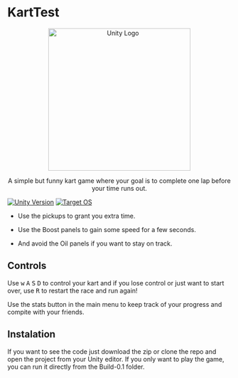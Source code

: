 # KartTest
<p align="center">
  <a href="http://unity.com/" target="blank"><img src="https://unity3d.com/profiles/unity3d/themes/unity/images/pages/branding_trademarks/unity-masterbrand-black.png" width="320" alt="Unity Logo" /></a>
</p>
  
  <p align="center">A simple but funny kart game where your goal is to complete one lap before your time runs out.</p>
<p align="center">
  
<a href="http://unity.com/"><img src="https://img.shields.io/badge/Unity-2020.3.3f-brightgreen" alt="Unity Version" /></a>
<a href="https://www.microsoft.com/es-co/windows"><img src="https://img.shields.io/badge/OS-Windows-blue" alt="Target OS" /></a>
</p>

* Use the pickups to grant you extra time.

* Use the Boost panels to gain some speed for a few seconds.

* And avoid the Oil panels if you want to stay on track.


## Controls

Use <kbd>w</kbd> <kbd>A</kbd> <kbd>S</kbd> <kbd>D</kbd> to control your kart and if you lose control or just want to start over, use <kbd>R</kbd> to restart the race and run again!

Use the stats button in the main menu to keep track of your progress and compite with your friends.

## Instalation

If you want to see the code just download the zip or clone the repo and open the project from your Unity editor. If you only want to play the game, you can run it directly from the Build-0.1 folder.
